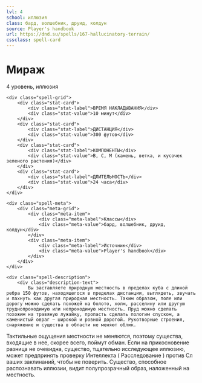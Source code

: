 ```yaml
---
lvl: 4
school: иллюзия
class: бард, волшебник, друид, колдун
source: Player's handbook
url: https://dnd.su/spells/167-hallucinatory-terrain/
cssclass: spell-card
---
```


<div class="spell-container">
    <div class="spell-header">
        <h1 class="spell-name">Мираж</h1>
        <div class="spell-level">4 уровень, иллюзия</div>
    </div>
    
    <div class="spell-grid">
        <div class="stat-card">
            <div class="stat-label">ВРЕМЯ НАКЛАДЫВАНИЯ</div>
            <div class="stat-value">10 минут</div>
        </div>
        <div class="stat-card">
            <div class="stat-label">ДИСТАНЦИЯ</div>
            <div class="stat-value">300 футов</div>
        </div>
        <div class="stat-card">
            <div class="stat-label">КОМПОНЕНТЫ</div>
            <div class="stat-value">В, С, М (камень, ветка, и кусочек зеленого растения)</div>
        </div>
        <div class="stat-card">
            <div class="stat-label">ДЛИТЕЛЬНОСТЬ</div>
            <div class="stat-value">24 часа</div>
        </div>
    </div>
    
    <div class="spell-meta">
        <div class="meta-grid">
            <div class="meta-item">
                <div class="meta-label">Классы</div>
                <div class="meta-value">бард, волшебник, друид, колдун</div>
            </div>
            <div class="meta-item">
                <div class="meta-label">Источник</div>
                <div class="meta-value">Player's handbook</div>
            </div>
        </div>
    </div>
    
    <div class="spell-description">
        <div class="description-text">
            Вы заставляете природную местность в пределах куба с длиной ребра 150 футов, находящегося в пределах дистанции, выглядеть, звучать и пахнуть как другая природная местность. Таким образом, поле или дорогу можно сделать похожей на болото, холм, расселину или другую труднопроходимую или непроходимую местность. Пруд можно сделать похожим на травяную лужайку, пропасть сделать пологим спуском, а каменистый овраг — широкой и ровной дорогой. Рукотворные строения, снаряжение и существа в области не меняют облик.
Тактильные ощущения местности не меняются, поэтому существа, входящие в нее, скорее всего, поймут обман. Если на прикосновение разница не очевидна, существо, тщательно исследующее иллюзию, может предпринять проверку Интеллекта ( Расследование ) против Сл ваших заклинаний, чтобы не поверить. Существо, способное распознавать иллюзии, видит полупрозрачный образ, наложенный на местность.
        </div>
    </div>
</div>
